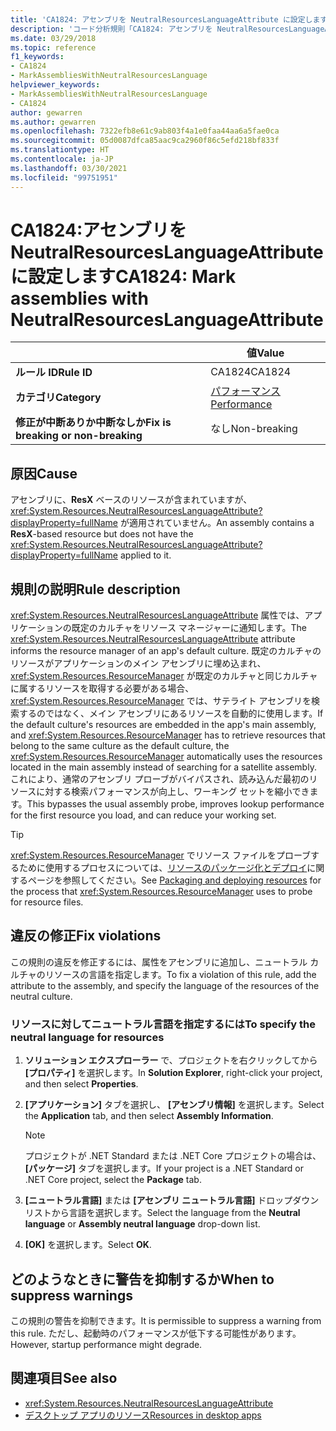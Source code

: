 ```yaml
---
title: 'CA1824: アセンブリを NeutralResourcesLanguageAttribute に設定します (コード分析)'
description: 'コード分析規則「CA1824: アセンブリを NeutralResourcesLanguageAttribute に設定します」について'
ms.date: 03/29/2018
ms.topic: reference
f1_keywords:
- CA1824
- MarkAssembliesWithNeutralResourcesLanguage
helpviewer_keywords:
- MarkAssembliesWithNeutralResourcesLanguage
- CA1824
author: gewarren
ms.author: gewarren
ms.openlocfilehash: 7322efb8e61c9ab803f4a1e0faa44aa6a5fae0ca
ms.sourcegitcommit: 05d0087dfca85aac9ca2960f86c5efd218bf833f
ms.translationtype: HT
ms.contentlocale: ja-JP
ms.lasthandoff: 03/30/2021
ms.locfileid: "99751951"
---
```

# <a name="ca1824-mark-assemblies-with-neutralresourceslanguageattribute"></a><span data-ttu-id="51a8b-103">CA1824:アセンブリを NeutralResourcesLanguageAttribute に設定します</span><span class="sxs-lookup"><span data-stu-id="51a8b-103">CA1824: Mark assemblies with NeutralResourcesLanguageAttribute</span></span>

| | <span data-ttu-id="51a8b-104">値</span><span class="sxs-lookup"><span data-stu-id="51a8b-104">Value</span></span> |
|-|-|
| <span data-ttu-id="51a8b-105">**ルール ID**</span><span class="sxs-lookup"><span data-stu-id="51a8b-105">**Rule ID**</span></span> |<span data-ttu-id="51a8b-106">CA1824</span><span class="sxs-lookup"><span data-stu-id="51a8b-106">CA1824</span></span>|
| <span data-ttu-id="51a8b-107">**カテゴリ**</span><span class="sxs-lookup"><span data-stu-id="51a8b-107">**Category**</span></span> |[<span data-ttu-id="51a8b-108">パフォーマンス</span><span class="sxs-lookup"><span data-stu-id="51a8b-108">Performance</span></span>](performance-warnings.md)|
| <span data-ttu-id="51a8b-109">**修正が中断ありか中断なしか**</span><span class="sxs-lookup"><span data-stu-id="51a8b-109">**Fix is breaking or non-breaking**</span></span> |<span data-ttu-id="51a8b-110">なし</span><span class="sxs-lookup"><span data-stu-id="51a8b-110">Non-breaking</span></span>|

## <a name="cause"></a><span data-ttu-id="51a8b-111">原因</span><span class="sxs-lookup"><span data-stu-id="51a8b-111">Cause</span></span>

<span data-ttu-id="51a8b-112">アセンブリに、**ResX** ベースのリソースが含まれていますが、<xref:System.Resources.NeutralResourcesLanguageAttribute?displayProperty=fullName> が適用されていません。</span><span class="sxs-lookup"><span data-stu-id="51a8b-112">An assembly contains a **ResX**-based resource but does not have the <xref:System.Resources.NeutralResourcesLanguageAttribute?displayProperty=fullName> applied to it.</span></span>

## <a name="rule-description"></a><span data-ttu-id="51a8b-113">規則の説明</span><span class="sxs-lookup"><span data-stu-id="51a8b-113">Rule description</span></span>

<span data-ttu-id="51a8b-114"><xref:System.Resources.NeutralResourcesLanguageAttribute> 属性では、アプリケーションの既定のカルチャをリソース マネージャーに通知します。</span><span class="sxs-lookup"><span data-stu-id="51a8b-114">The <xref:System.Resources.NeutralResourcesLanguageAttribute> attribute informs the resource manager of an app's default culture.</span></span> <span data-ttu-id="51a8b-115">既定のカルチャのリソースがアプリケーションのメイン アセンブリに埋め込まれ、<xref:System.Resources.ResourceManager> が既定のカルチャと同じカルチャに属するリソースを取得する必要がある場合、<xref:System.Resources.ResourceManager> では、サテライト アセンブリを検索するのではなく、メイン アセンブリにあるリソースを自動的に使用します。</span><span class="sxs-lookup"><span data-stu-id="51a8b-115">If the default culture's resources are embedded in the app's main assembly, and <xref:System.Resources.ResourceManager> has to retrieve resources that belong to the same culture as the default culture, the <xref:System.Resources.ResourceManager> automatically uses the resources located in the main assembly instead of searching for a satellite assembly.</span></span> <span data-ttu-id="51a8b-116">これにより、通常のアセンブリ プローブがバイパスされ、読み込んだ最初のリソースに対する検索パフォーマンスが向上し、ワーキング セットを縮小できます。</span><span class="sxs-lookup"><span data-stu-id="51a8b-116">This bypasses the usual assembly probe, improves lookup performance for the first resource you load, and can reduce your working set.</span></span>

> [!TIP]
> <span data-ttu-id="51a8b-117"><xref:System.Resources.ResourceManager> でリソース ファイルをプローブするために使用するプロセスについては、[リソースのパッケージ化とデプロイ](../../../framework/resources/packaging-and-deploying-resources-in-desktop-apps.md)に関するページを参照してください。</span><span class="sxs-lookup"><span data-stu-id="51a8b-117">See [Packaging and deploying resources](../../../framework/resources/packaging-and-deploying-resources-in-desktop-apps.md) for the process that <xref:System.Resources.ResourceManager> uses to probe for resource files.</span></span>

## <a name="fix-violations"></a><span data-ttu-id="51a8b-118">違反の修正</span><span class="sxs-lookup"><span data-stu-id="51a8b-118">Fix violations</span></span>

<span data-ttu-id="51a8b-119">この規則の違反を修正するには、属性をアセンブリに追加し、ニュートラル カルチャのリソースの言語を指定します。</span><span class="sxs-lookup"><span data-stu-id="51a8b-119">To fix a violation of this rule, add the attribute to the assembly, and specify the language of the resources of the neutral culture.</span></span>

### <a name="to-specify-the-neutral-language-for-resources"></a><span data-ttu-id="51a8b-120">リソースに対してニュートラル言語を指定するには</span><span class="sxs-lookup"><span data-stu-id="51a8b-120">To specify the neutral language for resources</span></span>

1. <span data-ttu-id="51a8b-121">**ソリューション エクスプローラー** で、プロジェクトを右クリックしてから **[プロパティ]** を選択します。</span><span class="sxs-lookup"><span data-stu-id="51a8b-121">In **Solution Explorer**, right-click your project, and then select **Properties**.</span></span>

2. <span data-ttu-id="51a8b-122">**[アプリケーション]** タブを選択し、 **[アセンブリ情報]** を選択します。</span><span class="sxs-lookup"><span data-stu-id="51a8b-122">Select the **Application** tab, and then select **Assembly Information**.</span></span>

   > [!NOTE]
   > <span data-ttu-id="51a8b-123">プロジェクトが .NET Standard または .NET Core プロジェクトの場合は、 **[パッケージ]** タブを選択します。</span><span class="sxs-lookup"><span data-stu-id="51a8b-123">If your project is a .NET Standard or .NET Core project, select the **Package** tab.</span></span>

3. <span data-ttu-id="51a8b-124">**[ニュートラル言語]** または **[アセンブリ ニュートラル言語]** ドロップダウン リストから言語を選択します。</span><span class="sxs-lookup"><span data-stu-id="51a8b-124">Select the language from the **Neutral language** or **Assembly neutral language** drop-down list.</span></span>

4. <span data-ttu-id="51a8b-125">**[OK]** を選択します。</span><span class="sxs-lookup"><span data-stu-id="51a8b-125">Select **OK**.</span></span>

## <a name="when-to-suppress-warnings"></a><span data-ttu-id="51a8b-126">どのようなときに警告を抑制するか</span><span class="sxs-lookup"><span data-stu-id="51a8b-126">When to suppress warnings</span></span>

<span data-ttu-id="51a8b-127">この規則の警告を抑制できます。</span><span class="sxs-lookup"><span data-stu-id="51a8b-127">It is permissible to suppress a warning from this rule.</span></span> <span data-ttu-id="51a8b-128">ただし、起動時のパフォーマンスが低下する可能性があります。</span><span class="sxs-lookup"><span data-stu-id="51a8b-128">However, startup performance might degrade.</span></span>

## <a name="see-also"></a><span data-ttu-id="51a8b-129">関連項目</span><span class="sxs-lookup"><span data-stu-id="51a8b-129">See also</span></span>

- <xref:System.Resources.NeutralResourcesLanguageAttribute>
- [<span data-ttu-id="51a8b-130">デスクトップ アプリのリソース</span><span class="sxs-lookup"><span data-stu-id="51a8b-130">Resources in desktop apps</span></span>](../../../framework/resources/index.md)
